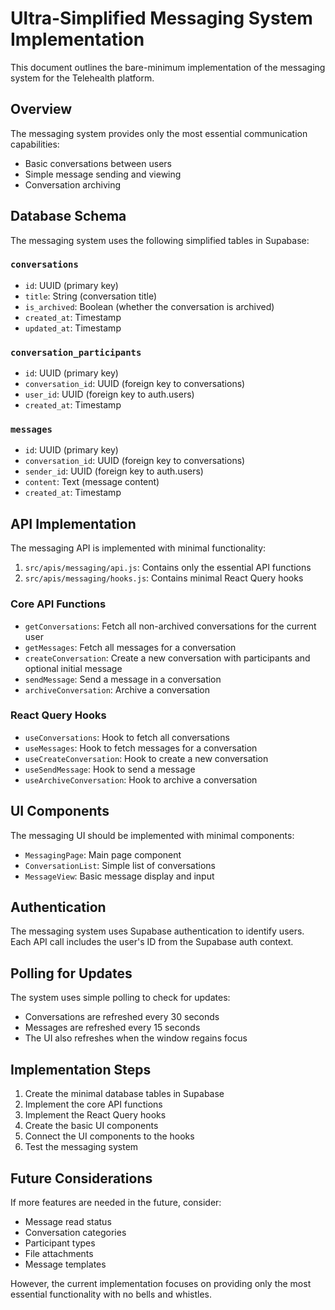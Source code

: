 # Ultra-Simplified Messaging System Implementation

This document outlines the bare-minimum implementation of the messaging system for the Telehealth platform.

## Overview

The messaging system provides only the most essential communication capabilities:

- Basic conversations between users
- Simple message sending and viewing
- Conversation archiving

## Database Schema

The messaging system uses the following simplified tables in Supabase:

### `conversations`
- `id`: UUID (primary key)
- `title`: String (conversation title)
- `is_archived`: Boolean (whether the conversation is archived)
- `created_at`: Timestamp
- `updated_at`: Timestamp

### `conversation_participants`
- `id`: UUID (primary key)
- `conversation_id`: UUID (foreign key to conversations)
- `user_id`: UUID (foreign key to auth.users)
- `created_at`: Timestamp

### `messages`
- `id`: UUID (primary key)
- `conversation_id`: UUID (foreign key to conversations)
- `sender_id`: UUID (foreign key to auth.users)
- `content`: Text (message content)
- `created_at`: Timestamp

## API Implementation

The messaging API is implemented with minimal functionality:

1. `src/apis/messaging/api.js`: Contains only the essential API functions
2. `src/apis/messaging/hooks.js`: Contains minimal React Query hooks

### Core API Functions

- `getConversations`: Fetch all non-archived conversations for the current user
- `getMessages`: Fetch all messages for a conversation
- `createConversation`: Create a new conversation with participants and optional initial message
- `sendMessage`: Send a message in a conversation
- `archiveConversation`: Archive a conversation

### React Query Hooks

- `useConversations`: Hook to fetch all conversations
- `useMessages`: Hook to fetch messages for a conversation
- `useCreateConversation`: Hook to create a new conversation
- `useSendMessage`: Hook to send a message
- `useArchiveConversation`: Hook to archive a conversation

## UI Components

The messaging UI should be implemented with minimal components:

- `MessagingPage`: Main page component
- `ConversationList`: Simple list of conversations
- `MessageView`: Basic message display and input

## Authentication

The messaging system uses Supabase authentication to identify users. Each API call includes the user's ID from the Supabase auth context.

## Polling for Updates

The system uses simple polling to check for updates:

- Conversations are refreshed every 30 seconds
- Messages are refreshed every 15 seconds
- The UI also refreshes when the window regains focus

## Implementation Steps

1. Create the minimal database tables in Supabase
2. Implement the core API functions
3. Implement the React Query hooks
4. Create the basic UI components
5. Connect the UI components to the hooks
6. Test the messaging system

## Future Considerations

If more features are needed in the future, consider:

- Message read status
- Conversation categories
- Participant types
- File attachments
- Message templates

However, the current implementation focuses on providing only the most essential functionality with no bells and whistles.
